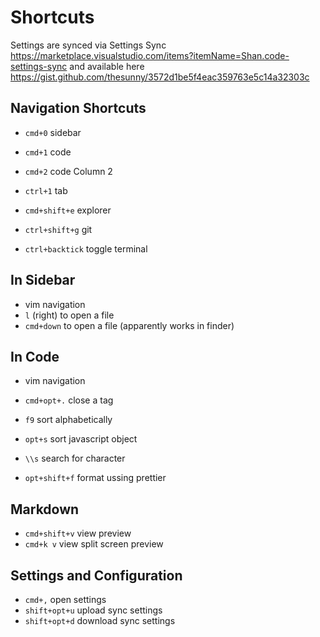 # Shortcuts

Settings are synced via Settings Sync <https://marketplace.visualstudio.com/items?itemName=Shan.code-settings-sync> and available here <https://gist.github.com/thesunny/3572d1be5f4eac359763e5c14a32303c>

## Navigation Shortcuts

- `cmd+0` sidebar
- `cmd+1` code
- `cmd+2` code Column 2
- `ctrl+1` tab

- `cmd+shift+e` explorer
- `ctrl+shift+g` git
- `ctrl+backtick` toggle terminal

## In Sidebar

- vim navigation
- `l` (right) to open a file
- `cmd+down` to open a file (apparently works in finder)

## In Code

- vim navigation
- `cmd+opt+.` close a tag

- `f9` sort alphabetically
- `opt+s` sort javascript object
- `\\s` search for character

- `opt+shift+f` format ussing prettier

## Markdown

- `cmd+shift+v` view preview
- `cmd+k v` view split screen preview

## Settings and Configuration

- `cmd+,` open settings
- `shift+opt+u` upload sync settings
- `shift+opt+d` download sync settings